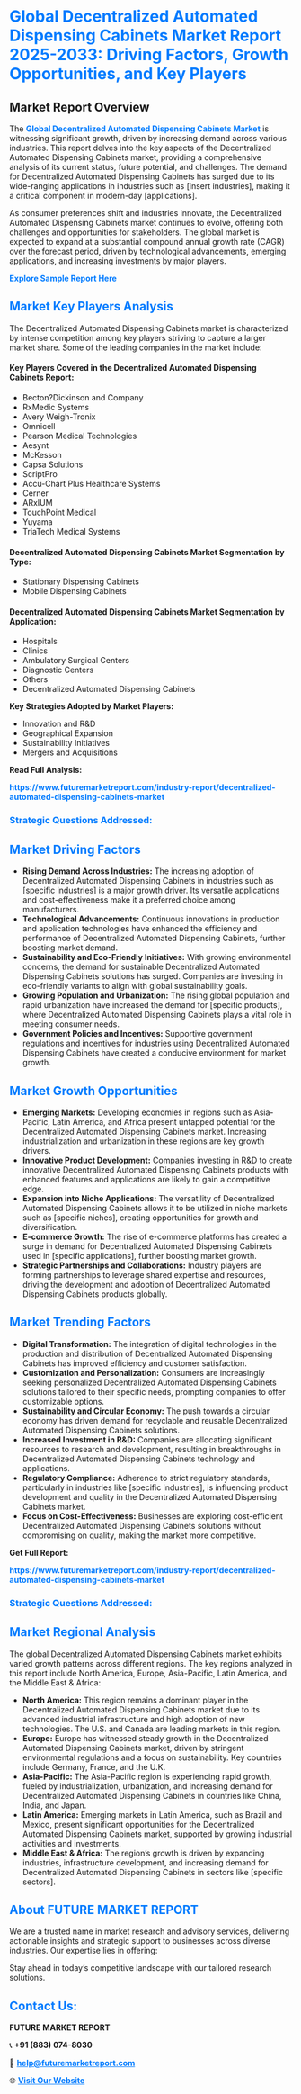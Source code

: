 <h1 style="color: #007BFF;">Global Decentralized Automated Dispensing Cabinets Market Report 2025-2033: Driving Factors, Growth Opportunities, and Key Players</h1>

<section id="overview">
<h2>Market Report Overview</h2>
<p>The <a href="https://www.futuremarketreport.com/industry-report/decentralized-automated-dispensing-cabinets-market" style="color: #007BFF; text-decoration: none;"><strong>Global Decentralized Automated Dispensing Cabinets Market</strong></a> is witnessing significant growth, driven by increasing demand across various industries. This report delves into the key aspects of the Decentralized Automated Dispensing Cabinets market, providing a comprehensive analysis of its current status, future potential, and challenges. The demand for Decentralized Automated Dispensing Cabinets has surged due to its wide-ranging applications in industries such as [insert industries], making it a critical component in modern-day [applications].</p>
<p>As consumer preferences shift and industries innovate, the Decentralized Automated Dispensing Cabinets market continues to evolve, offering both challenges and opportunities for stakeholders. The global market is expected to expand at a substantial compound annual growth rate (CAGR) over the forecast period, driven by technological advancements, emerging applications, and increasing investments by major players.</p>
</section>

<section id="overview">
<p><a href="https://www.futuremarketreport.com/request-sample/reportId=122354" style="color: #007BFF; text-decoration: none;"><strong>Explore Sample Report Here</strong></a></p>
</section>

<section id="key-players">
<h2 style="color: #007BFF;">Market Key Players Analysis</h2>
<p>The Decentralized Automated Dispensing Cabinets market is characterized by intense competition among key players striving to capture a larger market share. Some of the leading companies in the market include:</p>
<h4>Key Players Covered in the Decentralized Automated Dispensing Cabinets Report:</h4>
<ul><li>Becton?Dickinson and Company</li><li>RxMedic Systems</li><li>Avery Weigh-Tronix</li><li>Omnicell</li><li>Pearson Medical Technologies</li><li>Aesynt</li><li>McKesson</li><li>Capsa Solutions</li><li>ScriptPro</li><li>Accu-Chart Plus Healthcare Systems</li><li>Cerner</li><li>ARxIUM</li><li>TouchPoint Medical</li><li>Yuyama</li><li>TriaTech Medical Systems</li></ul>
<h4>Decentralized Automated Dispensing Cabinets Market Segmentation by Type:</h4>
<ul><li>Stationary Dispensing Cabinets</li><li>Mobile Dispensing Cabinets</li></ul>

<h4>Decentralized Automated Dispensing Cabinets Market Segmentation by Application:</h4>
<ul><li>Hospitals</li><li>Clinics</li><li>Ambulatory Surgical Centers</li><li>Diagnostic Centers</li><li>Others</li><li>Decentralized Automated Dispensing Cabinets</li></ul>
<p><strong>Key Strategies Adopted by Market Players:</strong></p>
<ul>
<li>Innovation and R&D</li>
<li>Geographical Expansion</li>
<li>Sustainability Initiatives</li>
<li>Mergers and Acquisitions</li>
</ul>
</section>

<section>
<p><strong>Read Full Analysis: </strong></p><a href="https://www.futuremarketreport.com/industry-report/decentralized-automated-dispensing-cabinets-market" style="color: #007BFF; text-decoration: none;"><strong>https://www.futuremarketreport.com/industry-report/decentralized-automated-dispensing-cabinets-market</strong></a>
<h3 style="color: #007BFF;">Strategic Questions Addressed:</h3>
</section>

<section id="driving-factors">
<h2 style="color: #007BFF;">Market Driving Factors</h2>
<ul>
<li><strong>Rising Demand Across Industries:</strong> The increasing adoption of Decentralized Automated Dispensing Cabinets in industries such as [specific industries] is a major growth driver. Its versatile applications and cost-effectiveness make it a preferred choice among manufacturers.</li>
<li><strong>Technological Advancements:</strong> Continuous innovations in production and application technologies have enhanced the efficiency and performance of Decentralized Automated Dispensing Cabinets, further boosting market demand.</li>
<li><strong>Sustainability and Eco-Friendly Initiatives:</strong> With growing environmental concerns, the demand for sustainable Decentralized Automated Dispensing Cabinets solutions has surged. Companies are investing in eco-friendly variants to align with global sustainability goals.</li>
<li><strong>Growing Population and Urbanization:</strong> The rising global population and rapid urbanization have increased the demand for [specific products], where Decentralized Automated Dispensing Cabinets plays a vital role in meeting consumer needs.</li>
<li><strong>Government Policies and Incentives:</strong> Supportive government regulations and incentives for industries using Decentralized Automated Dispensing Cabinets have created a conducive environment for market growth.</li>
</ul>
</section>

<section id="growth-opportunities">
<h2 style="color: #007BFF;">Market Growth Opportunities</h2>
<ul>
<li><strong>Emerging Markets:</strong> Developing economies in regions such as Asia-Pacific, Latin America, and Africa present untapped potential for the Decentralized Automated Dispensing Cabinets market. Increasing industrialization and urbanization in these regions are key growth drivers.</li>
<li><strong>Innovative Product Development:</strong> Companies investing in R&D to create innovative Decentralized Automated Dispensing Cabinets products with enhanced features and applications are likely to gain a competitive edge.</li>
<li><strong>Expansion into Niche Applications:</strong> The versatility of Decentralized Automated Dispensing Cabinets allows it to be utilized in niche markets such as [specific niches], creating opportunities for growth and diversification.</li>
<li><strong>E-commerce Growth:</strong> The rise of e-commerce platforms has created a surge in demand for Decentralized Automated Dispensing Cabinets used in [specific applications], further boosting market growth.</li>
<li><strong>Strategic Partnerships and Collaborations:</strong> Industry players are forming partnerships to leverage shared expertise and resources, driving the development and adoption of Decentralized Automated Dispensing Cabinets products globally.</li>
</ul>
</section>

<section id="trending-factors">
<h2 style="color: #007BFF;">Market Trending Factors</h2>
<ul>
<li><strong>Digital Transformation:</strong> The integration of digital technologies in the production and distribution of Decentralized Automated Dispensing Cabinets has improved efficiency and customer satisfaction.</li>
<li><strong>Customization and Personalization:</strong> Consumers are increasingly seeking personalized Decentralized Automated Dispensing Cabinets solutions tailored to their specific needs, prompting companies to offer customizable options.</li>
<li><strong>Sustainability and Circular Economy:</strong> The push towards a circular economy has driven demand for recyclable and reusable Decentralized Automated Dispensing Cabinets solutions.</li>
<li><strong>Increased Investment in R&D:</strong> Companies are allocating significant resources to research and development, resulting in breakthroughs in Decentralized Automated Dispensing Cabinets technology and applications.</li>
<li><strong>Regulatory Compliance:</strong> Adherence to strict regulatory standards, particularly in industries like [specific industries], is influencing product development and quality in the Decentralized Automated Dispensing Cabinets market.</li>
<li><strong>Focus on Cost-Effectiveness:</strong> Businesses are exploring cost-efficient Decentralized Automated Dispensing Cabinets solutions without compromising on quality, making the market more competitive.</li>
</ul>
</section>

<section>
<p><strong>Get Full Report: </strong></p><a href="https://www.futuremarketreport.com/industry-report/decentralized-automated-dispensing-cabinets-market" style="color: #007BFF; text-decoration: none;"><strong>https://www.futuremarketreport.com/industry-report/decentralized-automated-dispensing-cabinets-market</strong></a>
<h3 style="color: #007BFF;">Strategic Questions Addressed:</h3>
</section>


<section id="regional-analysis">
<h2 style="color: #007BFF;">Market Regional Analysis</h2>
<p>The global Decentralized Automated Dispensing Cabinets market exhibits varied growth patterns across different regions. The key regions analyzed in this report include North America, Europe, Asia-Pacific, Latin America, and the Middle East & Africa:</p>
<ul>
<li><strong>North America:</strong> This region remains a dominant player in the Decentralized Automated Dispensing Cabinets market due to its advanced industrial infrastructure and high adoption of new technologies. The U.S. and Canada are leading markets in this region.</li>
<li><strong>Europe:</strong> Europe has witnessed steady growth in the Decentralized Automated Dispensing Cabinets market, driven by stringent environmental regulations and a focus on sustainability. Key countries include Germany, France, and the U.K.</li>
<li><strong>Asia-Pacific:</strong> The Asia-Pacific region is experiencing rapid growth, fueled by industrialization, urbanization, and increasing demand for Decentralized Automated Dispensing Cabinets in countries like China, India, and Japan.</li>
<li><strong>Latin America:</strong> Emerging markets in Latin America, such as Brazil and Mexico, present significant opportunities for the Decentralized Automated Dispensing Cabinets market, supported by growing industrial activities and investments.</li>
<li><strong>Middle East & Africa:</strong> The region’s growth is driven by expanding industries, infrastructure development, and increasing demand for Decentralized Automated Dispensing Cabinets in sectors like [specific sectors].</li>
</ul>
</section>

<footer>
<h2 style="color: #007BFF;">About FUTURE MARKET REPORT</h2>
<p>We are a trusted name in market research and advisory services, delivering actionable insights and strategic support to businesses across diverse industries. Our expertise lies in offering:</p>

<p>Stay ahead in today’s competitive landscape with our tailored research solutions.</p>

<h2 style="color: #007BFF;">Contact Us:</h2>
<p><strong>FUTURE MARKET REPORT</strong></p>
<p>📞 <strong>+91 (883) 074-8030</strong></p>
<p>📧 <strong><a href="mailto:help@futuremarketreport.com" style="color: #007BFF;">help@futuremarketreport.com</a></strong></p>
<p>🌐 <strong><a href="https://www.futuremarketreport.com/" style="color: #007BFF;">Visit Our Website</a></strong></p>
</footer>